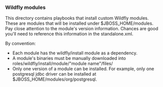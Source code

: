 ### Wildfly modules

This directory contains playbooks that install custom Wildfly modules. These are 
modules that will be installed under $JBOSS_HOME/modules.  Pay close attention to 
the module's version information.  Chances are good you'll need to reference this 
information in the standalone.xml. 

By convention:

* Each module has the wildfly/install module as a dependency.
* A module's binaries must be manually downloaded into roles/wildfly/install/module/"module name"/files/ 
* Only one version of a module can be installed.  For example, only one postgresql jdbc driver can be installed at $JBOSS_HOME/modules/org/postgresql.
